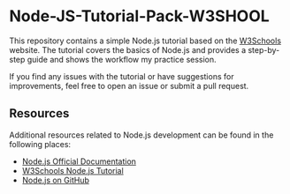# Node-JS-Tutorial-Pack-W3SHOOL
  
This repository contains a simple Node.js tutorial based on the [W3Schools](https://www.w3schools.com/nodejs) website. The tutorial covers the basics of Node.js and provides a step-by-step guide and shows the workflow my practice session.

If you find any issues with the tutorial or have suggestions for improvements, feel free to open an issue or submit a pull request.

## Resources

Additional resources related to Node.js development can be found in the following places:

- [Node.js Official Documentation](https://nodejs.org)
- [W3Schools Node.js Tutorial](https://www.w3schools.com/nodejs)
- [Node.js on GitHub](https://github.com/nodejs/node)
